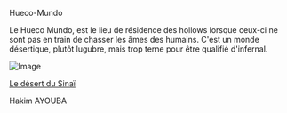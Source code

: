 Hueco-Mundo

Le Hueco Mundo, est le lieu de résidence des hollows lorsque ceux-ci ne sont pas en train de chasser les âmes des humains. C'est un monde désertique, plutôt lugubre, mais trop terne pour être qualifié d'infernal.


![Image](https://pm1.narvii.com/7734/d13e25d275f41b50b54beec8aacadd61073a1278r4-750-375_00.jpg)

[Le désert du Sinaï](https://github.com/Doothrat/TP2-Labyrinthe/blob/main/game-over.md)


Hakim AYOUBA
